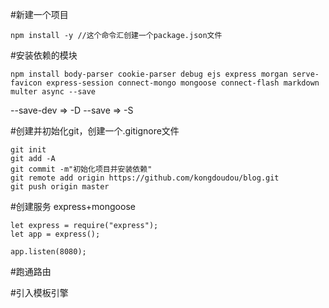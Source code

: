 #新建一个项目
```
npm install -y //这个命令汇创建一个package.json文件
```

#安装依赖的模块
```
npm install body-parser cookie-parser debug ejs express morgan serve-favicon express-session connect-mongo mongoose connect-flash markdown multer async --save
```
--save-dev => -D
--save => -S

#创建并初始化git，创建一个.gitignore文件
```
git init
git add -A
git commit -m"初始化项目并安装依赖"
git remote add origin https://github.com/kongdoudou/blog.git
git push origin master
```

#创建服务
express+mongoose
```
let express = require("express");
let app = express();

app.listen(8080);
```

#跑通路由

#引入模板引擎

